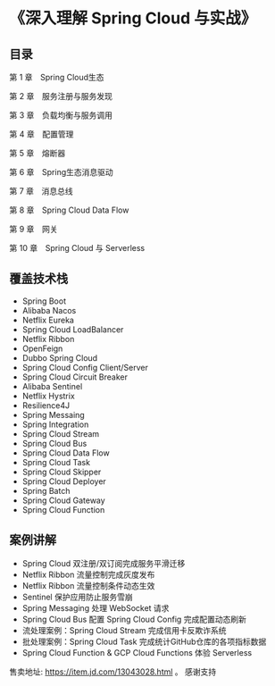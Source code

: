 # 《深入理解 Spring Cloud 与实战》

## 目录

第 1 章　Spring Cloud生态

第 2 章　服务注册与服务发现

第 3 章　负载均衡与服务调用

第 4 章　配置管理

第 5 章　熔断器

第 6 章　Spring生态消息驱动

第 7 章　消息总线

第 8 章　Spring Cloud Data Flow

第 9 章　网关

第 10 章　Spring Cloud 与 Serverless

## 覆盖技术栈

- Spring Boot
- Alibaba Nacos
- Netflix Eureka
- Spring Cloud LoadBalancer
- Netflix Ribbon
- OpenFeign
- Dubbo Spring Cloud
- Spring Cloud Config Client/Server
- Spring Cloud Circuit Breaker
- Alibaba Sentinel
- Netflix Hystrix
- Resilience4J
- Spring Messaing
- Spring Integration
- Spring Cloud Stream
- Spring Cloud Bus
- Spring Cloud Data Flow
- Spring Cloud Task
- Spring Cloud Skipper
- Spring Cloud Deployer
- Spring Batch
- Spring Cloud Gateway
- Spring Cloud Function

## 案例讲解

- Spring Cloud 双注册/双订阅完成服务平滑迁移
- Netflix Ribbon 流量控制完成灰度发布
- Netflix Ribbon 流量控制条件动态生效
- Sentinel 保护应用防止服务雪崩
- Spring Messaging 处理 WebSocket 请求
- Spring Cloud Bus 配置 Spring Cloud Config 完成配置动态刷新
- 流处理案例：Spring Cloud Stream 完成信用卡反欺诈系统
- 批处理案例：Spring Cloud Task 完成统计GitHub仓库的各项指标数据
- Spring Cloud Function & GCP Cloud Functions 体验 Serverless


售卖地址: https://item.jd.com/13043028.html 。 感谢支持
